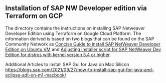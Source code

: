 ## Installation of SAP NW Developer edition via Terraform on GCP
The directory contains the instructions on installing SAP Netweaver Developer Edition using Terraform on Google Cloud Platform. The information derived is based on two blogs that can be found on the SAP Community Network as [Concise Guide to install SAP NetWeaver Developer Edition on Ubuntu VM](https://blogs.sap.com/2019/10/20/concise-guide-to-install-sap-netweaver-developer-edition-on-ubuntu-vm/) and [Adjusting installer script for SAP NetWeaver Dev Edition for distros with kernel version 5.4 or higher](https://blogs.sap.com/2021/06/07/adjusting-installer-script-for-sap-netweaver-dev-edition-for-distros-with-kernel-version-5.4-or-higher/).


Additional Articles to install SAP Gui for Java on Mac Silicon
https://blogs.sap.com/2021/09/27/how-to-install-sap-gui-for-java-and-eclipse-adt-on-m1-macbook/
